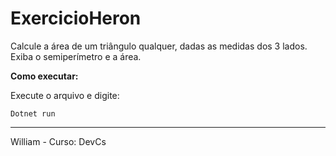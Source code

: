 # ExercicioHeron

Calcule a área de um triângulo qualquer, dadas as medidas dos 3 lados. Exiba o semiperímetro e a área.

**Como executar:**

Execute o arquivo e digite:
````
Dotnet run
````

----
William - Curso: DevCs
